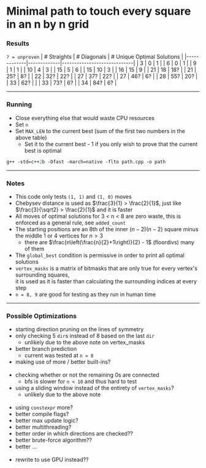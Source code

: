 # Minimal path to touch every square in an n by n grid

### Results
`? = unproven`
| # Straights | # Diagonals | # Unique Optimal Solutions |
|-------------|-------------|-----------------------------|
| 3           | 0           | 1                           |
| 6           | 0           | 1                           |
| 9           | 1           | 1                           |
| 10          | 4           | 3                           |
| 15          | 5           | 6                           |
| 15          | 10          | 3                           |
| 16          | 15          | 9                           |
| 21          | 18          | 18?                         |
| 21          | 25?         | 8?                          |
| 22          | 32?         | 22?                         |
| 27          | 37?         | 22?                         |
| 27          | 46?         | 6?                          |
| 28          | 55?         | 20?                         |
| 33          | 62?         |                             |
| 33          | 73?         | 6?                          |
| 34          | 84?         | 6?                          |

---

### Running
- Close everything else that would waste CPU resources
- Set `n`
- Set `MAX_LEN` to the current best (sum of the first two numbers in the above table)
  - Set it to the current best - 1 if you only wish to prove that the current best is optimal
```ps
g++ -std=c++2b -Ofast -march=native -flto path.cpp -o path
```

---

### Notes

- This code only tests `(1, 1)` and `(1, 0)` moves
- Chebysev distance is used as $\frac{3}{1} > \frac{2}{1}$, just like $\frac{3}{\sqrt2} > \frac{2}{1}$ and it is faster
- All moves of optimal solutions for 3 < n < 8 are zero waste, this is enforced as a general rule, see `added_count`
- The starting positions are an 8th of the inner $(n - 2)(n - 2)$ square minus the middle 1 or 4 vertices for $n > 3$
  - there are $\frac{n\left(\frac{n}{2}+1\right)}{2} - 1$ (floordivs) many of them
- The `global_best` condition is permissive in order to print all optimal solutions
- `vertex_masks` is a matrix of bitmasks that are only true for every vertex's surrounding squares,  
 it is used as it is faster than calculating the surrounding indices at every step
- `n = 8, 9` are good for testing as they run in human time

---

### Possible Optimizations

- starting direction pruning on the lines of symmetry
- only checking 5 `dir`s instead of 8 based on the last `dir`
  - unlikely due to the above note on vertex_masks
- better branch prediction
  - current was tested at `n = 8`
- making use of more / better built-ins?
  <br><br>
- checking whether or not the remaining 0s are connected
  - bfs is slower for `n < 10` and thus hard to test
- using a sliding window instead of the entirety of `vertex_masks`?
  - unlikely due to the above note
  <br><br>
- using `constexpr` more?
- better compile flags?
- better max update logic?
- better multithreading?
- better order in which directions are checked??
- better brute-force algorithm??
- better ...
  <br><br>
- rewrite to use GPU instead??
